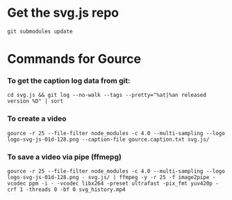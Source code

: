 Get the svg.js repo
===================

`git submodules update`


Commands for Gource
===================

### To get the caption log data from git:

```
cd svg.js && git log --no-walk --tags --pretty="%at|%an released version %D" | sort
```

### To create a video

```
gource -r 25 --file-filter node_modules -c 4.0 --multi-sampling --logo logo-svg-js-01d-128.png --caption-file gource.caption.txt svg.js/
```

### To save a video via pipe (ffmepg)

```
gource -r 25 --file-filter node_modules -c 4.0 --multi-sampling --logo logo-svg-js-01d-128.png - svg.js/ | ffmpeg -y -r 25 -f image2pipe -vcodec ppm -i - -vcodec libx264 -preset ultrafast -pix_fmt yuv420p -crf 1 -threads 0 -bf 0 svg_history.mp4
```
